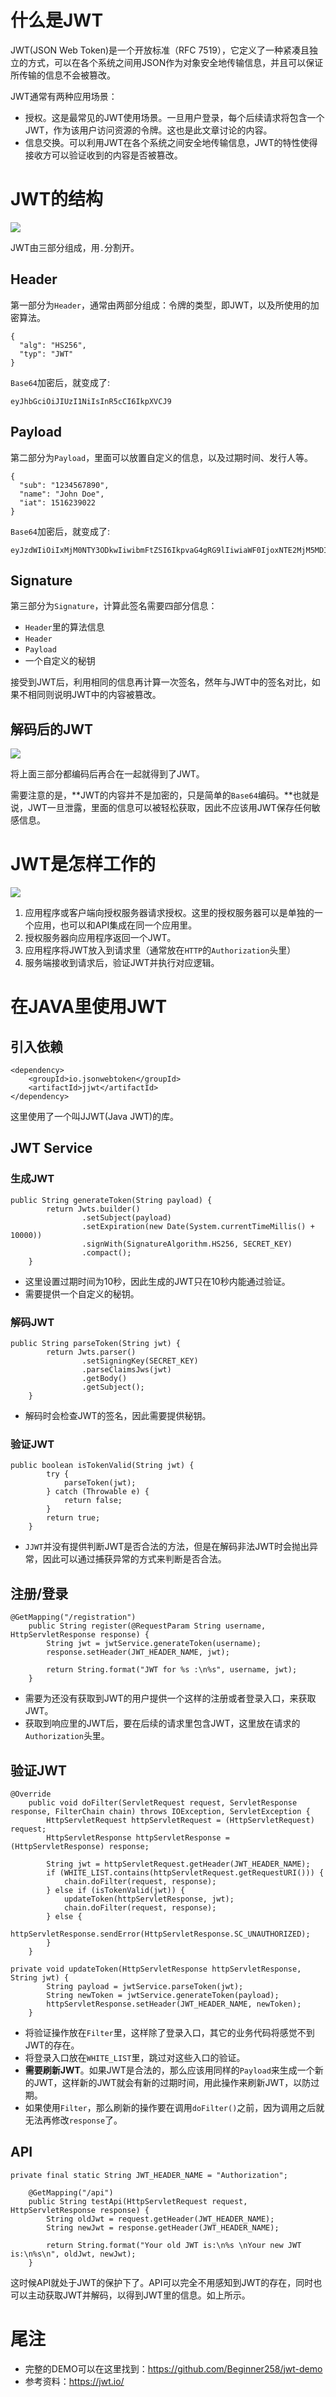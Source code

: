 # 什么是JWT

JWT(JSON Web Token)是一个开放标准（RFC 7519），它定义了一种紧凑且独立的方式，可以在各个系统之间用JSON作为对象安全地传输信息，并且可以保证所传输的信息不会被篡改。

JWT通常有两种应用场景：

- 授权。这是最常见的JWT使用场景。一旦用户登录，每个后续请求将包含一个JWT，作为该用户访问资源的令牌。这也是此文章讨论的内容。
- 信息交换。可以利用JWT在各个系统之间安全地传输信息，JWT的特性使得接收方可以验证收到的内容是否被篡改。

# JWT的结构


![](https://www.cnblogs.com/images/cnblogs_com/xz816111/786501/o_jwt.png)

JWT由三部分组成，用`.`分割开。

## Header

第一部分为`Header`，通常由两部分组成：令牌的类型，即JWT，以及所使用的加密算法。

```
{
  "alg": "HS256",
  "typ": "JWT"
}
```

`Base64`加密后，就变成了:
```
eyJhbGciOiJIUzI1NiIsInR5cCI6IkpXVCJ9
```


## Payload
第二部分为`Payload`，里面可以放置自定义的信息，以及过期时间、发行人等。

```
{
  "sub": "1234567890",
  "name": "John Doe",
  "iat": 1516239022
}
```

`Base64`加密后，就变成了:
```
eyJzdWIiOiIxMjM0NTY3ODkwIiwibmFtZSI6IkpvaG4gRG9lIiwiaWF0IjoxNTE2MjM5MDIyfQ
```

## Signature

第三部分为`Signature`，计算此签名需要四部分信息：

- `Header`里的算法信息
- `Header`
- `Payload`
- 一个自定义的秘钥

接受到JWT后，利用相同的信息再计算一次签名，然年与JWT中的签名对比，如果不相同则说明JWT中的内容被篡改。

## 解码后的JWT

![](https://www.cnblogs.com/images/cnblogs_com/xz816111/786501/o_jwt-decode.png)

将上面三部分都编码后再合在一起就得到了JWT。

需要注意的是，**JWT的内容并不是加密的，只是简单的`Base64`编码。**也就是说，JWT一旦泄露，里面的信息可以被轻松获取，因此不应该用JWT保存任何敏感信息。


# JWT是怎样工作的

![](https://www.cnblogs.com/images/cnblogs_com/xz816111/786501/o_jwt-work.png)

1. 应用程序或客户端向授权服务器请求授权。这里的授权服务器可以是单独的一个应用，也可以和API集成在同一个应用里。
2. 授权服务器向应用程序返回一个JWT。
3. 应用程序将JWT放入到请求里（通常放在`HTTP`的`Authorization`头里）
4. 服务端接收到请求后，验证JWT并执行对应逻辑。

# 在JAVA里使用JWT


## 引入依赖

```
<dependency>
	<groupId>io.jsonwebtoken</groupId>
	<artifactId>jjwt</artifactId>
</dependency>
```

这里使用了一个叫JJWT(Java JWT)的库。

## JWT Service

### 生成JWT

```
public String generateToken(String payload) {
        return Jwts.builder()
                .setSubject(payload)
                .setExpiration(new Date(System.currentTimeMillis() + 10000))
                .signWith(SignatureAlgorithm.HS256, SECRET_KEY)
                .compact();
    }
```

- 这里设置过期时间为10秒，因此生成的JWT只在10秒内能通过验证。
- 需要提供一个自定义的秘钥。

### 解码JWT

```
public String parseToken(String jwt) {
        return Jwts.parser()
                .setSigningKey(SECRET_KEY)
                .parseClaimsJws(jwt)
                .getBody()
                .getSubject();
    }
```

- 解码时会检查JWT的签名，因此需要提供秘钥。

### 验证JWT

```
public boolean isTokenValid(String jwt) {
        try {
            parseToken(jwt);
        } catch (Throwable e) {
            return false;
        }
        return true;
    }
```

- `JJWT`并没有提供判断JWT是否合法的方法，但是在解码非法JWT时会抛出异常，因此可以通过捕获异常的方式来判断是否合法。

## 注册/登录

```
@GetMapping("/registration")
    public String register(@RequestParam String username, HttpServletResponse response) {
        String jwt = jwtService.generateToken(username);
        response.setHeader(JWT_HEADER_NAME, jwt);

        return String.format("JWT for %s :\n%s", username, jwt);
    }
```

- 需要为还没有获取到JWT的用户提供一个这样的注册或者登录入口，来获取JWT。
- 获取到响应里的JWT后，要在后续的请求里包含JWT，这里放在请求的`Authorization`头里。

## 验证JWT

```
@Override
    public void doFilter(ServletRequest request, ServletResponse response, FilterChain chain) throws IOException, ServletException {
        HttpServletRequest httpServletRequest = (HttpServletRequest) request;
        HttpServletResponse httpServletResponse = (HttpServletResponse) response;

        String jwt = httpServletRequest.getHeader(JWT_HEADER_NAME);
        if (WHITE_LIST.contains(httpServletRequest.getRequestURI())) {
            chain.doFilter(request, response);
        } else if (isTokenValid(jwt)) {
            updateToken(httpServletResponse, jwt);
            chain.doFilter(request, response);
        } else {
            httpServletResponse.sendError(HttpServletResponse.SC_UNAUTHORIZED);
        }
    }
    
private void updateToken(HttpServletResponse httpServletResponse, String jwt) {
        String payload = jwtService.parseToken(jwt);
        String newToken = jwtService.generateToken(payload);
        httpServletResponse.setHeader(JWT_HEADER_NAME, newToken);
    }
```

- 将验证操作放在`Filter`里，这样除了登录入口，其它的业务代码将感觉不到JWT的存在。
- 将登录入口放在`WHITE_LIST`里，跳过对这些入口的验证。
- **需要刷新JWT**。如果JWT是合法的，那么应该用同样的`Payload`来生成一个新的JWT，这样新的JWT就会有新的过期时间，用此操作来刷新JWT，以防过期。
- 如果使用`Filter`，那么刷新的操作要在调用`doFilter()`之前，因为调用之后就无法再修改`response`了。

## API

```
private final static String JWT_HEADER_NAME = "Authorization";

    @GetMapping("/api")
    public String testApi(HttpServletRequest request, HttpServletResponse response) {
        String oldJwt = request.getHeader(JWT_HEADER_NAME);
        String newJwt = response.getHeader(JWT_HEADER_NAME);

        return String.format("Your old JWT is:\n%s \nYour new JWT is:\n%s\n", oldJwt, newJwt);
    }
```

这时候API就处于JWT的保护下了。API可以完全不用感知到JWT的存在，同时也可以主动获取JWT并解码，以得到JWT里的信息。如上所示。


# 尾注

- 完整的DEMO可以在这里找到：https://github.com/Beginner258/jwt-demo
- 参考资料：https://jwt.io/